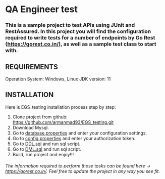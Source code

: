 # QA Engineer test

### This is a sample project to test APIs using JUnit and RestAssured. In this project you will find the configuration required to write tests for a number of endpoints by Go Rest (https://gorest.co.in/), as well as a sample test class to start with.

REQUIREMENTS
------------------------------------------------------------
Operation System: Windows, Linux
JDK version: 11

INSTALLATION
------------------------------------------------------------
Here is EGS_testing installation process step by step:
1. Clone project from github: https://github.com/armanmad93/EGS_testing.git
2. Download Mysql.
3. Go to [database.properties](database.properties) and enter your configuration settings.
4. Go to [config.properties](config.properties) and enter your authorization token.
5. Go to [DDL.sql](DDL.sql) and run sql script.
6. Go to [DML.sql](DML.sql) and run sql script.
7. Build, run project and enjoy!!!

###### The information required to perform those tasks can be found here -> https://gorest.co.in/. Feel free to update the project in any way you see fit.